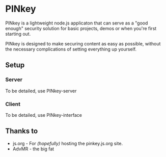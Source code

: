 # PINkey
PINkey is a lightweight node.js applicaton that can serve as a "good enough" security solution for basic projects, demos or when you're first starting out.

PINkey is designed to make securing content as easy as possible, without the necessary complications of setting everything up yourself.

## Setup
### Server
To be detailed, use PINkey-server

### Client
To be detailed, use PINkey-interface

## Thanks to
* js.org - For _(hopefully)_ hosting the pinkey.js.org site.
* AdvMR - the big fat
